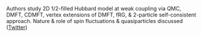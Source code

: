 
Authors study 2D 1/2-filled Hubbard model at weak coupling via QMC, DMFT, CDMFT, vertex extensions of DMFT, fRG, & 2-particle self-consistent approach. Nature & role of spin fluctuations & quasiparticles discussed ([Twitter](https://twitter.com/JoshuahHeath/status/1275206895255654400))
